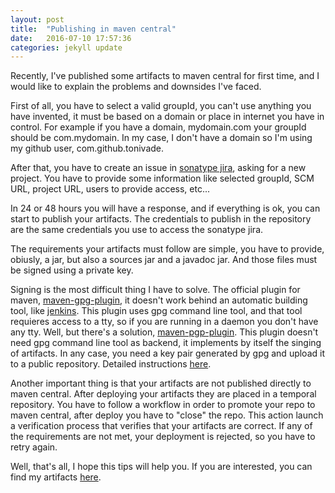 ```yaml
---
layout: post
title:  "Publishing in maven central"
date:   2016-07-10 17:57:36
categories: jekyll update
---
```

Recently, I've published some artifacts to maven central for first time, and I would like to explain the problems and downsides I've faced.

First of all, you have to select a valid groupId, you can't use anything you have invented, it must be based on a domain or place in internet you have in control. For example if you have a domain, mydomain.com your groupId should be com.mydomain. In my case, I don't have a domain so I'm using my github user, com.github.tonivade.

After that, you have to create an issue in [sonatype jira][1], asking for a new project. You have to provide some information like selected groupId, SCM URL, project URL, users to provide access, etc...

In 24 or 48 hours you will have a response, and if everything is ok, you can start to publish your artifacts. The credentials to publish in the repository are the same credentials you use to access the sonatype jira.

The requirements your artifacts must follow are simple, you have to provide, obiusly, a jar, but also a sources jar and a javadoc jar. And those files must be signed using a private key.

Signing is the most difficult thing I have to solve. The official plugin for maven, [maven-gpg-plugin][2], it doesn't work behind an automatic building tool, like [jenkins][3]. This plugin uses gpg command line tool, and that tool requieres access to a tty, so if you are running in a daemon you don't have any tty. Well, but there's a solution, [maven-pgp-plugin][4]. This plugin doesn't need gpg command line tool as backend, it implements by itself the singing of artifacts. In any case, you need a key pair generated by gpg and upload it to a public repository. Detailed instructions [here][5].

Another important thing is that your artifacts are not published directly to maven central. After deploying your artifacts they are placed in a temporal repository. You have to follow a workflow in order to promote your repo to maven central, after deploy you have to "close" the repo. This action launch a verification process that verifies that your artifacts are correct. If any of the requirements are not met, your deployment is rejected, so you have to retry again.

Well, that's all, I hope this tips will help you. If you are interested, you can find my artifacts [here][6].

[1]: https://issues.sonatype.org/
[2]: http://maven.apache.org/plugins/maven-gpg-plugin
[3]: https://jenkins.io/
[4]: http://kohsuke.org/pgp-maven-plugin/
[5]: http://central.sonatype.org/pages/working-with-pgp-signatures.html
[6]: http://search.maven.org/#search%7Cga%7C1%7Cg%3A%22com.github.tonivade%22
